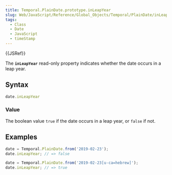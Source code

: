 ```yaml
---
title: Temporal.PlainDate.prototype.inLeapYear
slug: Web/JavaScript/Reference/Global_Objects/Temporal/PlainDate/inLeapYear
tags:
  - Class
  - Date
  - JavaScript
  - timeStamp
---
```

{{JSRef}}

The **`inLeapYear`** read-only property indicates whether the date occurs in a
leap year.

## Syntax

```js
date.inLeapYear
```

### Value

The boolean value `true` if the date occurs in a leap year, or `false` if not.

## Examples

```js
date = Temporal.PlainDate.from('2019-02-23');
date.inLeapYear; // => false

date = Temporal.PlainDate.from('2019-02-23[u-ca=hebrew]');
date.inLeapYear; // => true
```
